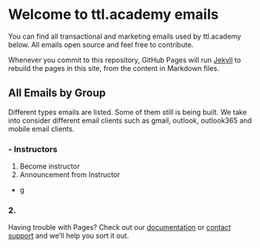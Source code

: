 # Welcome to ttl.academy emails

You can find all transactional and marketing emails used by ttl.academy below. All emails open source and feel free to contribute. 

Whenever you commit to this repository, GitHub Pages will run [Jekyll](https://jekyllrb.com/) to rebuild the pages in this site, from the content in Markdown files.

## All Emails by Group

Different types emails are listed. Some of them still is being built. We take into consider different email clients such as gmail, outlook, outlook365 and mobile email clients.


### - Instructors

1. Become instructor
2. Announcement from Instructor

- g


### 2. 

Having trouble with Pages? Check out our [documentation](https://docs.github.com/categories/github-pages-basics/) or [contact support](https://github.com/contact) and we’ll help you sort it out.
